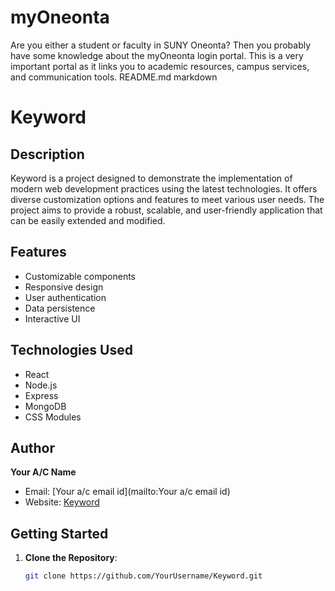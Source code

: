 # myOneonta
Are you either a student or faculty in SUNY Oneonta? Then you probably have some knowledge about the myOneonta login portal. This is a very important portal as it links you to academic resources, campus services, and communication tools. 
README.md
markdown
# Keyword

## Description
Keyword is a project designed to demonstrate the implementation of modern web development practices using the latest technologies. It offers diverse customization options and features to meet various user needs. The project aims to provide a robust, scalable, and user-friendly application that can be easily extended and modified.

## Features
- Customizable components
- Responsive design
- User authentication
- Data persistence
- Interactive UI

## Technologies Used
- React
- Node.js
- Express
- MongoDB
- CSS Modules

## Author
**Your A/C Name**
- Email: [Your a/c email id](mailto:Your a/c email id)
- Website: [Keyword](Keyword)

## Getting Started
1. **Clone the Repository**:
   ```sh
   git clone https://github.com/YourUsername/Keyword.git
